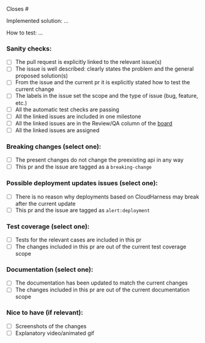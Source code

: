 Closes #

Implemented solution: ... 

How to test: ...

### Sanity checks:
- [ ] The pull request is explicitly linked to the relevant issue(s)
- [ ] The issue is well described: clearly states the problem and the general proposed solution(s)
- [ ] From the issue and the current pr it is explicitly stated how to test the current change
- [ ] The labels in the issue set the scope and the type of issue (bug, feature, etc.)
- [ ] All the automatic test checks are passing
- [ ] All the linked issues are included in one milestone
- [ ] All the linked issues are in the Review/QA column of the [board](https://app.zenhub.com/workspaces/cloud-harness-5fdb203b7e195b0015a273d7/board)
- [ ] All the linked issues are assigned

### Breaking changes (select one):
- [ ] The present changes do not change the preexisting api in any way
- [ ] This pr and the issue are tagged as a `breaking-change`

### Possible deployment updates issues (select one):
- [ ] There is no reason why deployments based on CloudHarness may break after the current update
- [ ] This pr and the issue are tagged as `alert:deployment`

### Test coverage (select one):
- [ ] Tests for the relevant cases are included in this pr
- [ ] The changes included in this pr are out of the current test coverage scope

### Documentation (select one):
- [ ] The documentation has been updated to match the current changes
- [ ] The changes included in this pr are out of the current documentation scope

### Nice to have (if relevant):
- [ ] Screenshots of the changes
- [ ] Explanatory video/animated gif
